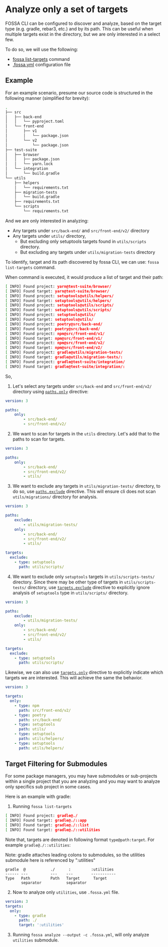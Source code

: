 # Analyze only a set of targets

FOSSA CLI can be configured to discover and analyze, based on the target type (e.g. gradle, rebar3, etc.) and by its path. This can be useful when multiple targets exist in the directory, but we are only interested in a select few. 

To do so, we will use the following:

- [fossa list-targets](./../references/subcommands/list-targets.md) command
- [.fossa.yml](./../references/files/fossa-yml.md) configuration file

## Example

For an example scenario, presume our source code is structured in the following manner (simplified for brevity):

```bash
.
├── src
│   ├── back-end
│   │   └── pyproject.toml
│   └── front-end
│       ├── v1
│       │   └── package.json
│       └── v2
│           └── package.json
├── test-suite
│   ├── browser
│   │   ├── package.json
│   │   └── yarn.lock
│   └── integration
│       └── build.gradle
└── utils
    ├── helpers
    │   └── requirements.txt
    ├── migration-tests
    │   └── build.gradle
    ├── requirements.txt
    └── scripts
        └── requirements.txt
```

And we are only interested in analyzing:

- Any targets under `src/back-end/` and `src/front-end/v2/` directory
- Any targets under `utils/` directory, 
  - But excluding only setuptools targets found in `utils/scripts` directory. 
  - But excluding any targets under `utils/migration-tests` directory

To identify, target and its path discovered by fossa CLI, we can use: `fossa list-targets` command. 

When command is executed, it would produce a list of target and their path:

```bash
[ INFO] Found project: yarn@test-suite/browser/
[ INFO] Found target: yarn@test-suite/browser/
[ INFO] Found project: setuptools@utils/helpers/
[ INFO] Found target: setuptools@utils/helpers/
[ INFO] Found project: setuptools@utils/scripts/
[ INFO] Found target: setuptools@utils/scripts/
[ INFO] Found project: setuptools@utils/
[ INFO] Found target: setuptools@utils/
[ INFO] Found project: poetry@src/back-end/
[ INFO] Found target: poetry@src/back-end/
[ INFO] Found project: npm@src/front-end/v1/
[ INFO] Found target: npm@src/front-end/v1/
[ INFO] Found project: npm@src/front-end/v2/
[ INFO] Found target: npm@src/front-end/v2/
[ INFO] Found project: gradle@utils/migration-tests/
[ INFO] Found target: gradle@utils/migration-tests/:
[ INFO] Found project: gradle@test-suite/integration/
[ INFO] Found target: gradle@test-suite/integration/:
```

So,

1. Let's select any targets under `src/back-end` and `src/front-end/v2/` directory using [`paths.only`](./../references/files/fossa-yml.md#`paths.only:`) directive:

```yaml
version: 3

paths:
    only:
        - src/back-end/
        - src/front-end/v2/
```

2. We want to scan for targets in the `utils` directory. Let's add that to the paths to scan for targets.

```yaml
version: 3

paths:
    only:
        - src/back-end/
        - src/front-end/v2/
        - utils/
```

3. We want to exclude any targets in `utils/migration-tests/` directory, to do so, use [`paths.exclude`](./../references/files/fossa-yml.md#`paths.exclude:`) directive. This will ensure cli does not scan `utils/migrations/` directory for analysis.

```yaml
version: 3

paths:
    exclude:
        - utils/migration-tests/
    only:
        - src/back-end/
        - src/front-end/v2/
        - utils/

targets:
  exclude:
    - type: setuptools
      path: utils/scripts/
```

4. We want to exclude only `setuptools` targets in `utils/scripts-tests/` directory. Since there may be other type of targets in `utils/scripts-tests/` directory, use [`targets.exclude`](./../references/files/fossa-yml.md#`targets.exclude`) directive to explicitly ignore analysis of `setuptools` type in `utils/scripts/` directory.

```yaml
version: 3

paths:
    exclude:
        - utils/migration-tests/
    only:
        - src/back-end/
        - src/front-end/v2/
        - utils/

targets:
  exclude:
    - type: setuptools
      path: utils/scripts/
```

Likewise, we can also use [`targets.only`](./../references/files/fossa-yml.md#`targets.only`) directive to explicitly indicate which targets we are interested. This will achieve the same the behavior.

```yaml
version: 3

targets:
  only:
    - type: npm
      path: src/front-end/v2/
    - type: poetry
      path: src/back-end/
    - type: setuptools
      path: utils/
    - type: setuptools
      path: utils/helpers/
    - type: setuptools
      path: utils/helpers/
```

## Target Filtering for Submodules

For some package managers, you may have submodules or sub-projects within a single project
that you are analyzing and you may want to analyze only specifics sub project in some cases.

Here is an example with gradle:

1) Running `fossa list-targets`
```bash
[ INFO] Found project: gradle@./
[ INFO] Found target: gradle@./::app
[ INFO] Found target: gradle@./::list
[ INFO] Found target: gradle@./::utilities
```

Note that, targets are denoted in following format `type@path:target`. For 
example `gradle@./::utilities`:

Note: gradle attaches leading colons to submodules, so the utilities submodule here is referenced by ":utilities"

```
gradle  @           ./      :         :utilities
------ ---          ---    ---        -----------
Type   Path         Path   Target      Target
       separator           separator
```

2) Now to analyze only `utilities`, use `.fossa.yml` file.

```yaml
version: 3
targets:
  only:
    - type: gradle
      path: ./
      target: ':utilities'
```

3) Running `fossa analyze --output -c .fossa.yml`, will only analyze `utilities` submodule.
